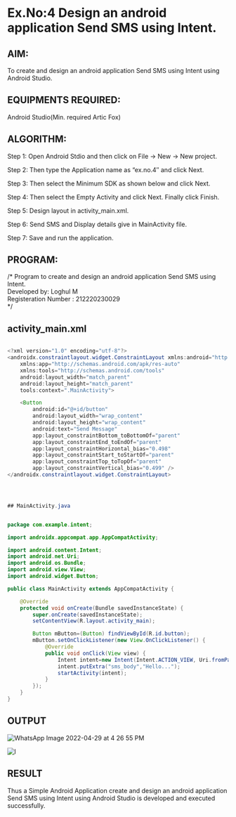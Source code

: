 # Ex.No:4 Design an android application Send SMS using Intent.
## AIM:
To create and design an android application Send SMS using Intent using Android Studio.

## EQUIPMENTS REQUIRED:
Android Studio(Min. required Artic Fox)

## ALGORITHM:
Step 1: Open Android Stdio and then click on File -> New -> New project.

Step 2: Then type the Application name as “ex.no.4″ and click Next.

Step 3: Then select the Minimum SDK as shown below and click Next.

Step 4: Then select the Empty Activity and click Next. Finally click Finish.

Step 5: Design layout in activity_main.xml.

Step 6: Send SMS and Display details give in MainActivity file.

Step 7: Save and run the application.

## PROGRAM:
/*
Program to create and design an android application Send SMS using Intent.\
Developed by: Loghul M \
Registeration Number : 212220230029 \
*/




## activity_main.xml

``` java

<?xml version="1.0" encoding="utf-8"?>
<androidx.constraintlayout.widget.ConstraintLayout xmlns:android="http://schemas.android.com/apk/res/android"
    xmlns:app="http://schemas.android.com/apk/res-auto"
    xmlns:tools="http://schemas.android.com/tools"
    android:layout_width="match_parent"
    android:layout_height="match_parent"
    tools:context=".MainActivity">

    <Button
        android:id="@+id/button"
        android:layout_width="wrap_content"
        android:layout_height="wrap_content"
        android:text="Send Message"
        app:layout_constraintBottom_toBottomOf="parent"
        app:layout_constraintEnd_toEndOf="parent"
        app:layout_constraintHorizontal_bias="0.498"
        app:layout_constraintStart_toStartOf="parent"
        app:layout_constraintTop_toTopOf="parent"
        app:layout_constraintVertical_bias="0.499" />
</androidx.constraintlayout.widget.ConstraintLayout>




## MainActivity.java


package com.example.intent;

import androidx.appcompat.app.AppCompatActivity;

import android.content.Intent;
import android.net.Uri;
import android.os.Bundle;
import android.view.View;
import android.widget.Button;

public class MainActivity extends AppCompatActivity {

    @Override
    protected void onCreate(Bundle savedInstanceState) {
        super.onCreate(savedInstanceState);
        setContentView(R.layout.activity_main);

        Button mButton=(Button) findViewById(R.id.button);
        mButton.setOnClickListener(new View.OnClickListener() {
            @Override
            public void onClick(View view) {
                Intent intent=new Intent(Intent.ACTION_VIEW, Uri.fromParts("sms","7890457389",null));
                intent.putExtra("sms_body","Hello...");
                startActivity(intent);
            }
        });
    }
}
```
## OUTPUT
![WhatsApp Image 2022-04-29 at 4 26 55 PM](https://user-images.githubusercontent.com/78194419/166135740-5fa5b706-48d2-44f0-89b8-7b42f81f6694.jpeg)

![l](https://user-images.githubusercontent.com/78194419/166135737-bedc8c71-c29c-421c-a3f5-103692e09796.jpg)


## RESULT
Thus a Simple Android Application create and design an android application Send SMS using Intent using Android Studio is developed and executed successfully.
